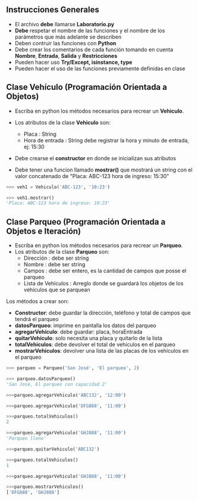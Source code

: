 
## Instrucciones Generales
- El archivo **debe** llamarse **Laboratorio.py**
- **Debe** respetar el nombre de las funciones y el nombre de los parámetros que más adelante se describen
- Deben contruir las funciones con **Python**
- Debe crear los comentarios de cada función tomando en cuenta **Nombre**, **Entrada**, **Salida** y **Restricciones**
- Pueden hacer uso **Try/Except, isinstance, type**
- Pueden hacer el uso de las funciones previamente definidas en clase


## Clase Vehículo (Programación Orientada a Objetos)

- Escriba en python los métodos necesarios para recrear un **Vehiculo**. 
- Los atributos de la  clase **Vehiculo** son: 
  - Placa : String
  - Hora de entrada : String debe registrar la hora y minuto de entrada, ej: 15:30

- Debe crearse el **constructor** en donde se inicializan sus atributos
- Debe tener una funcion llamado **mostrar()** que mostrará un string con el valor concatenado de "Placa: ABC-123 hora de ingreso: 15:30"

```python
>>> veh1 = Vehiculo('ABC-123', '10:23')

>>> veh1.mostrar()
'Placa: ABC-123 hora de ingreso: 10:23'

```


## Clase Parqueo (Programación Orientada a Objetos e Iteración)

- Escriba en python los métodos necesarios para recrear un **Parqueo**. 
- Los atributos de la  clase **Parqueo** son:
  - Dirección : debe ser string
  - Nombre : debe ser string
  - Campos  : debe ser entero, es la cantidad de campos que posse el parqueo
  - Lista de Vehículos : Arreglo donde se guardará los objetos de los vehículos que se parquean

Los métodos a crear son:

- **Constructor**: debe guardar la dirección, teléfono y total de campos que tendrá el parqueo
- **datosParqueo**: imprime en pantalla los datos del parqueo
- **agregarVehículo**: debe guardar: placa, horaEntrada
- **quitarVehículo**: solo necesita una placa y quitarlo de la lista
- **totalVehiculos**: debe devolver el total de vehículos en el parqueo
- **mostrarVehiculos**: devolver una lista de las placas de los vehículos en el parqueo

```python
>>> parqueo = Parqueo('San José', 'El parqueo', 2)

>>> parqueo.datosParqueo()
'San José, El parqueo con capacidad 2'

>>>parqueo.agregarVehiculo('ABC132', '12:00')

>>>parqueo.agregarVehiculo('DFG888', '11:00')

>>>parqueo.totalVehiculos()
2

>>>parqueo.agregarVehiculo('GHJ888', '11:00')
'Parqueo lleno'

>>>parqueo.quitarVehiculo('ABC132')

>>>parqueo.totalVehiculos()
1

>>>parqueo.agregarVehiculo('GHJ888', '11:00')

>>>parqueo.mostrarVehiculos()
['DFG888', 'GHJ888']

```

